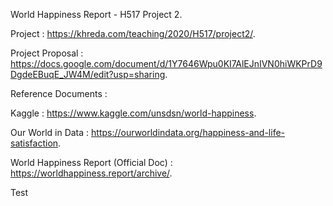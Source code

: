 World Happiness Report - H517 Project 2. 

Project : https://khreda.com/teaching/2020/H517/project2/. 

Project Proposal : https://docs.google.com/document/d/1Y7646Wpu0KI7AlEJnIVN0hiWKPrD9DgdeEBuqE_JW4M/edit?usp=sharing. 

Reference Documents :
  
Kaggle : https://www.kaggle.com/unsdsn/world-happiness. 

Our World in Data : https://ourworldindata.org/happiness-and-life-satisfaction. 

World Happiness Report (Official Doc) : https://worldhappiness.report/archive/. 

Test
